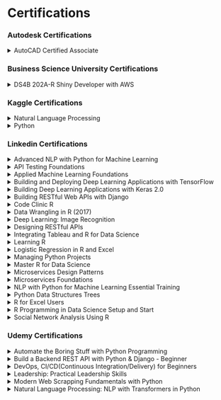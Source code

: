 # Certifications

### Autodesk Certifications

<details>
<summary>   AutoCAD Certified Associate  </summary>
<br/>
 
![image](https://user-images.githubusercontent.com/11299574/135727471-e1bd50a4-dbe4-463f-becb-46748c88a458.png)
 
---
</details>


### Business Science University Certifications

<details>
<summary>    DS4B 202A-R Shiny Developer with AWS  </summary>
<br/>
 
![image](https://user-images.githubusercontent.com/11299574/141732323-fed10262-9660-488f-b688-7f58c463a5a4.png)
 
---
</details>


### Kaggle Certifications

<details>
<summary>  Natural Language Processing  </summary>
<br/>
 
![Kaggle - Natural Language Processing](https://user-images.githubusercontent.com/11299574/136995231-1e24c062-6a2f-4a5a-a6b6-0720777d905f.png)
 
---
</details>

<details>
<summary> Python </summary>
<br/>
 
![Kaggle - Python](https://user-images.githubusercontent.com/11299574/136995500-be71221f-550d-4fe1-82dd-562be21fa009.png)

---
</details>



### Linkedin Certifications

<details>
<summary>  Advanced NLP with Python for Machine Learning  </summary>
<br/>
 
![image](https://user-images.githubusercontent.com/11299574/135727558-1d16e040-e7a7-4255-9711-1676e34755e7.png)
 
---
</details>


<details>
<summary>  API Testing Foundations  </summary>
<br/>
 
![image](https://user-images.githubusercontent.com/11299574/135727641-405ba402-1297-4570-897e-03ec7cf2088b.png)
 
---
</details>

<details>
<summary>  Applied Machine Learning Foundations  </summary>
<br/>
 
![image](https://user-images.githubusercontent.com/11299574/135727660-a42630bf-e6e4-4e86-ae08-39b5a2a0f104.png)
 
---
</details>

<details>
<summary>  Building and Deploying Deep Learning Applications with TensorFlow  </summary>
<br/>
 
![image](https://user-images.githubusercontent.com/11299574/135727678-2c1d31b9-f69d-48d0-91f0-a22ab6c89e4a.png)
 
---
</details>

<details>
<summary>  Building Deep Learning Applications with Keras 2.0  </summary>
<br/>
 
![image](https://user-images.githubusercontent.com/11299574/135727717-342b46bb-f1ab-42a8-955e-b3e2fb3c7abb.png)
 
---
</details>

<details>
<summary>  Building RESTful Web APIs with Django  </summary>
<br/>
 
![image](https://user-images.githubusercontent.com/11299574/135727753-608a5488-c332-479c-be71-59cbcc19a706.png)
 
---
</details>

<details>
<summary>  Code Clinic R  </summary>
<br/>
 
![image](https://user-images.githubusercontent.com/11299574/141690579-6c534e31-44d2-4a58-b85e-6cd088996e19.png)
 
---
</details>

<details>
<summary>  Data Wrangling in R (2017)  </summary>
<br/>
 
![image](https://user-images.githubusercontent.com/11299574/141690620-5c502726-e6a7-4006-be7e-31032e51d157.png)
 
---
</details>

<details>
<summary> Deep Learning: Image Recognition </summary>
<br/>
 
![image](https://user-images.githubusercontent.com/11299574/141690653-53cdc9be-f0d6-4406-b9c4-15891c83536f.png)
 
---
</details>

<details>
<summary> Designing RESTful APIs </summary>
<br/>
 
![image](https://user-images.githubusercontent.com/11299574/141690685-d12079f4-5de3-492e-a822-1534ad615936.png)
 
---
</details>

<details>
<summary> Integrating Tableau and R for Data Science </summary>
<br/>
 
![image](https://user-images.githubusercontent.com/11299574/141690731-e55aa75b-8040-4efe-8317-6dc5829a36ce.png)
 
---
</details>

<details>
<summary> Learning R </summary>
<br/>
 
![image](https://user-images.githubusercontent.com/11299574/141690760-4cbc7d51-fc89-4f4d-ab24-68ac7ce892f4.png)
 
---
</details>

<details>
<summary> Logistic Regression in R and Excel </summary>
<br/>
 
![image](https://user-images.githubusercontent.com/11299574/141690893-31bd4bcf-2967-41b0-b240-5a51613c22f7.png)
 
---
</details>

<details>
<summary> Managing Python Projects </summary>
<br/>
 
![image](https://user-images.githubusercontent.com/11299574/141690925-12dd6602-48d1-419e-b658-e3ddbe445223.png)
 
---
</details>

<details>
<summary> Master R for Data Science </summary>
<br/>
 
![image](https://user-images.githubusercontent.com/11299574/141690974-195f4500-2421-4e62-8efc-00301ce73c91.png)
 
---
</details>

<details>
<summary> Microservices Design Patterns </summary>
<br/>
 
![image](https://user-images.githubusercontent.com/11299574/141691034-ebccfaa1-965b-4d4c-a549-58fd347b4ba1.png)
 
---
</details>

<details>
<summary> Microservices Foundations </summary>
<br/>
 
![image](https://user-images.githubusercontent.com/11299574/141691083-bba43d83-c53b-4708-ad83-662fa192f91d.png)
 
---
</details>

<details>
<summary> NLP with Python for Machine Learning Essential Training </summary>
<br/>
 
![image](https://user-images.githubusercontent.com/11299574/141691109-7724a72a-ba2a-4526-8f9b-4f62a6998791.png)
 
---
</details>

<details>
<summary> Python Data Structures Trees </summary>
<br/>
 
![image](https://user-images.githubusercontent.com/11299574/141691149-2ffd003b-82e6-4eb4-a096-98a2c3920e48.png)
 
---
</details>

<details>
<summary>  R for Excel Users </summary>
<br/>
 
![image](https://user-images.githubusercontent.com/11299574/141691195-33336729-0672-43df-9f35-156b8bd3efcf.png)
 
---
</details>

<details>
<summary>  R Programming in Data Science Setup and Start </summary>
<br/>
 
![image](https://user-images.githubusercontent.com/11299574/141691227-3acaadcf-a2b0-4d71-8144-1c8a855e1bea.png)
 
---
</details>

<details>
<summary>  Social Network Analysis Using R </summary>
<br/>
 
![image](https://user-images.githubusercontent.com/11299574/141691269-56bbfc24-78ee-438a-b4d2-ff975a17ca8b.png)
 
---
</details>


### Udemy Certifications

<details>
<summary> Automate the Boring Stuff with Python Programming  </summary>
<br/>
 
![image](https://user-images.githubusercontent.com/11299574/136995909-407877ca-9818-4ecf-9ad3-d308d21c11fb.png)
 
---
</details>

<details>
<summary> Build a Backend REST API with Python & Django - Beginner  </summary>
<br/>
 
![image](https://user-images.githubusercontent.com/11299574/136995971-343437d2-8aaa-4c0d-b68d-c3084b5e9530.png)
 
---
</details>

<details>
<summary> DevOps, CI/CD(Continuous Integration/Delivery) for Beginners  </summary>
<br/>
 
![image](https://user-images.githubusercontent.com/11299574/136996280-83a02f5e-eac5-494d-abf9-4b739583bfee.png)
 
---
</details>

<details>
<summary> Leadership: Practical Leadership Skills </summary>
<br/>
 
![image](https://user-images.githubusercontent.com/11299574/136996408-0c2f1e9b-2b80-434b-ad38-e18afd405298.png)
 
---
</details>

<details>
<summary> Modern Web Scrapping Fundamentals with Python </summary>
<br/>
 
![image](https://user-images.githubusercontent.com/11299574/136996668-828cb936-8bbf-4141-b78b-55f8d1667fa2.png)
 
---
</details>

<details>
<summary> Natural Language Processing: NLP with Transformers in Python </summary>
<br/>
 
![image](https://user-images.githubusercontent.com/11299574/136996950-bfdf8482-aaa8-4e8e-adac-9b9abf13ca5c.png)
 
---
</details>

